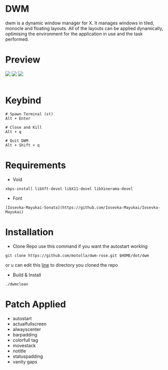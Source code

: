
# DWM
dwm is a dynamic window manager for X. It manages windows in tiled, monocle and floating layouts. All of the layouts can be applied dynamically, optimising the environment for the application in use and the task performed.

# Preview
<img src="https://github.com/motolla/dwm-rose/blob/main/assets/dwm-preview1.png">
<img src="https://github.com/motolla/dwm-rose/blob/main/assets/dwm-preview2.png">
<img src="https://github.com/motolla/dwm-rose/blob/main/assets/dwm-preview3.png"><br><br>

# Keybind
```
# Spawn Terminal (st)
Alt + Enter

# Close and Kill
Alt + q

# Quit DWM
Alt + Shift + q
```

# Requirements
+ Void
```
xbps-install libXft-devel libX11-devel libXinerama-devel
```
+ Font
```
[Iosevka-Mayukai-Sonata](https://github.com/Iosevka-Mayukai/Iosevka-Mayukai)
```

# Installation
+ Clone Repo
use this command if you want the autostart working
```
git clone https://github.com/motolla/dwm-rose.git $HOME/dot/dwm
```
or u can edit this [line](https://github.com/motolla/dwm-rose/blob/17aee8f7d94dd8e0b0ecd1b9ed730a830600a8bb/dwm.c#L1525) to directory you cloned the repo
+ Build & Install
```
./dwmclean
```

# Patch Applied
+ autostart
+ actualfullscreen
+ alwayscenter
+ barpadding
+ colorfull tag
+ movestack
+ notitle
+ statuspadding
+ vanity gaps

